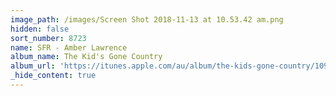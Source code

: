 ```yaml
---
image_path: /images/Screen Shot 2018-11-13 at 10.53.42 am.png
hidden: false
sort_number: 8723
name: SFR - Amber Lawrence
album_name: The Kid's Gone Country
album_url: 'https://itunes.apple.com/au/album/the-kids-gone-country/1092476425'
_hide_content: true
---
```

